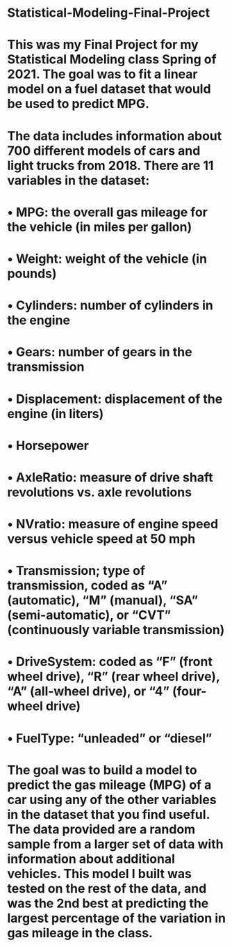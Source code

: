 # Statistical-Modeling-Final-Project
# This was my Final Project for my Statistical Modeling class Spring of 2021. The goal was to fit a linear model on a fuel dataset that would be used to predict MPG.

# The data includes information about 700 different models of cars and light trucks from 2018. There are 11 variables in the dataset: 
#  • MPG: the overall gas mileage for the vehicle (in miles per gallon)
#  • Weight: weight of the vehicle (in pounds)
#  • Cylinders: number of cylinders in the engine
#  • Gears: number of gears in the transmission
#  • Displacement: displacement of the engine (in liters)
#  • Horsepower
#  • AxleRatio: measure of drive shaft revolutions vs. axle revolutions
#  • NVratio: measure of engine speed versus vehicle speed at 50 mph
#  • Transmission; type of transmission, coded as “A” (automatic), “M” (manual), “SA” (semi-automatic), or “CVT” (continuously variable transmission)
#  • DriveSystem: coded as “F” (front wheel drive), “R” (rear wheel drive), “A” (all-wheel drive), or “4” (four-wheel drive)
#  • FuelType: “unleaded” or “diesel”

# The goal was to build a model to predict the gas mileage (MPG) of a car using any of the other variables in the dataset that you find useful. The data provided are a random sample from a larger set of data with information about additional vehicles. This model I built was tested on the rest of the data, and was the 2nd best at predicting the largest percentage of the variation in gas mileage in the class.
